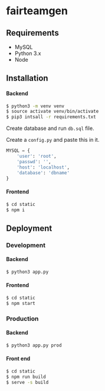 # fairteamgen

## Requirements
- MySQL
- Python 3.x
- Node

## Installation

#### Backend 

```sh
$ python3 -m venv venv
$ source activate venv/bin/activate
$ pip3 intsall -r requirements.txt
```

Create database and run `db.sql` file.

Create a `config.py` and paste this in it.
```python
MYSQL = {
	'user': 'root',
	'passwd': '',
	'host': 'localhost',
	'database': 'dbname'
}
```

#### Frontend
```sh
$ cd static
$ npm i
```

## Deployment
### Development 
#### Backend
```sh
$ python3 app.py
```
#### Frontend
```sh
$ cd static
$ npm start
```

### Production
#### Backend
```sh
$ python3 app.py prod
```
#### Front end
```sh
$ cd static
$ npm run build
$ serve -s build
```
